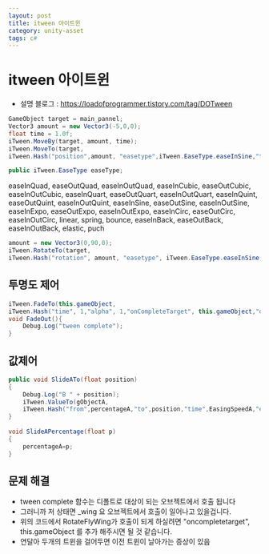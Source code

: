 ```yaml
---
layout: post
title: itween 아이트윈
category: unity-asset
tags: c#
---
```

# itween 아이트윈
* 설명 블로그 : https://loadofprogrammer.tistory.com/tag/DOTween

```c#
GameObject target = main_pannel;
Vector3 amount = new Vector3(-5,0,0);
float time = 1.0f;
iTween.MoveBy(target, amount, time);
iTween.MoveTo(target, 
iTween.Hash("position",amount, "easetype",iTween.EaseType.easeInSine,"time",1.0f));

public iTween.EaseType easeType;
```
easeInQuad,
easeOutQuad,
easeInOutQuad,
easeInCubic,
easeOutCubic,
easeInOutCubic,
easeInQuart,
easeOutQuart,
easeInOutQuart,
easeInQuint,
easeOutQuint,
easeInOutQuint,
easeInSine,
easeOutSine,
easeInOutSine,
easeInExpo,
easeOutExpo,
easeInOutExpo,
easeInCirc,
easeOutCirc,
easeInOutCirc,
linear,
spring,
bounce,
easeInBack,
easeOutBack,
easeInOutBack,
elastic,
puch

```c#
amount = new Vector3(0,90,0);
iTween.RotateTo(target, 
iTween.Hash("rotation", amount, "easetype", iTween.EaseType.easeInSine,"time", time));
```

## 투명도 제어
```c#
iTween.FadeTo(this.gameObject, 
iTween.Hash("time", 1,"alpha", 1,"onCompleteTarget", this.gameObject,"onComplete", "FadeOut"));
void FadeOut(){
    Debug.Log("tween complete");
}
```

## 값제어
```c#
public void SlideATo(float position)
{
    Debug.Log("B " + position);
    iTween.ValueTo(gObjectA,
    iTween.Hash("from",percentageA,"to",position,"time",EasingSpeedA,"easetype",iTween.EaseType.easeInOutCubic,"onupdate","SlideAPercentage"));    
}
     
void SlideAPercentage(float p)
{
    percentageA=p;
}
```

## 문제 해결

* tween complete 함수는 디폴트로 대상이 되는 오브젝트에서 호출 됩니다 
* 그러니까 저 상태면 _wing 요 오브젝트에서 호출이 일어나고 있을겁니다. 
* 위의 코드에서 RotateFlyWing가 호출이 되게 하실려면 "oncompletetarget", this.gameObject 를 추가 해주시면 될 것 같습니다.
* 연달아 두개의 트윈을 걸어두면 이전 트윈이 날아가는 증상이 있음
